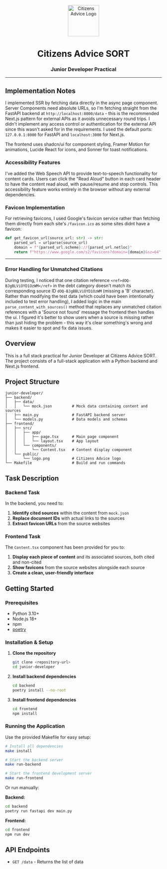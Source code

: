 <div align="center">
  <img src="frontend/public/logo.png" alt="Citizens Advice Logo" width="100" height="100" />
    <h1>Citizens Advice SORT</h1>
    <h3>Junior Developer Practical</h3>
</div>

---


## Implementation Notes

I implemented SSR by fetching data directly in the async page component. Server Components need absolute URLs, so I'm fetching straight from the FastAPI backend at `http://localhost:8000/data` - this is the recommended Next.js pattern for external APIs as it avoids unnecessary round trips. I didn't implement any access control or authentication for the external API since this wasn't asked for in the requirements. I used the default ports: `127.0.0.1:8000` for FastAPI and `localhost:3000` for Next.js.

The frontend uses shadcn/ui for component styling, Framer Motion for animations, Lucide React for icons, and Sonner for toast notifications.

### Accessibility Features

I've added the Web Speech API to provide text-to-speech functionality for content cards. Users can click the "Read Aloud" button in each card header to have the content read aloud, with pause/resume and stop controls. This accessibility feature works entirely in the browser without any external dependencies.

### Favicon Implementation

For retrieving favicons, I used Google's favicon service rather than fetching them directly from each site's `/favicon.ico` as some sites didnt have a favicon:

```python
def get_favicon_url(source_url: str) -> str:
    parsed_url = urlparse(source_url)
    domain = f"{parsed_url.scheme}://{parsed_url.netloc}"
    return f"https://www.google.com/s2/favicons?domain={domain}&sz=64"
```
---

### Error Handling for Unmatched Citations

During testing, I noticed that one citation reference `<ref>dOQ-BJgBLViOYD1OzWM</ref>` in the debt category doesn't match its corresponding source ID `dOQ-BJgBBLViOYD1OzWM` (missing a 'B' character). Rather than modifying the test data (which could have been intentionally included to test error handling), I added logic in the main `parse_content_with_sources()` method that replaces any unmatched citation references with a 'Source not found' message the frontend then handles the ui. I figured it's better to show users when a source is missing rather than just hiding the problem - this way it's clear something's wrong and makes it easier to spot and fix data issues.

## Overview

This is a full stack practical for Junior Developer at Citizens Advice SORT. The project consists of a full-stack application with a Python backend and Next.js frontend.

## Project Structure

```
junior-developer/
├── backend/
│   ├── data/
│   │   └── mock.json         # Mock data containing content and sources
│   ├── main.py               # FastAPI backend server
│   └── models.py             # Data models and schemas
├── frontend/
│   ├── src/
│   │   ├── app/
│   │   │   ├── page.tsx      # Main page component
│   │   │   └── layout.tsx    # App layout
│   │   └── components/
│   │       └── Content.tsx   # Content display component
│   └── public/
│       └── logo.png          # Citizens Advice logo
└── Makefile                  # Build and run commands
```

## Task Description

### Backend Task
In the backend, you need to:
1. **Identify cited sources** within the content from `mock.json`
2. **Replace document IDs** with actual links to the sources
3. **Extract favicon URLs** from the source websites

### Frontend Task
The `Content.tsx` component has been provided for you to:
1. **Display each piece of content** and its associated sources, both cited and non-cited
2. **Show favicons** from the source websites alongside each source
3. **Create a clean, user-friendly interface**

## Getting Started

### Prerequisites
- Python 3.10+
- Node.js 18+
- npm
- [poetry](https://python-poetry.org/docs/#installation)

### Installation & Setup

1. **Clone the repository**
   ```bash
   git clone <repository-url>
   cd junior-developer
   ```

2. **Install backend dependencies**
   ```bash
   cd backend
   poetry install --no-root
   ```

3. **Install frontend dependencies**
   ```bash
   cd frontend
   npm install
   ```

### Running the Application

Use the provided Makefile for easy setup:

```bash
# Install all dependencies
make install

# Start the backend server
make run-backend

# Start the frontend development server
make run-frontend
```

Or run manually:

**Backend:**
```bash
cd backend
poetry run fastapi dev main.py
```

**Frontend:**
```bash
cd frontend
npm run dev
```

## API Endpoints

- `GET /data` - Returns the list of data
